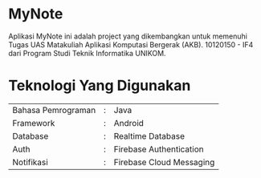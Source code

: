 # MyNote
 Aplikasi MyNote ini adalah project yang dikembangkan untuk memenuhi Tugas UAS Matakuliah Aplikasi Komputasi Bergerak (AKB). 10120150 - IF4 dari Program Studi Teknik Informatika UNIKOM.<br>
# Teknologi Yang Digunakan
  <table>
  <tr>
    <td>Bahasa Pemrograman</td>
    <td>:</td>
    <td>Java</td>
  </tr>
   <tr>
    <td>Framework</td>
    <td>:</td>
    <td>Android</td>
  </tr>
   <tr>
    <td>Database</td>
    <td>:</td>
    <td>Realtime Database</td>
  </tr>
   <tr>
    <td>Auth</td>
    <td>:</td>
    <td>Firebase Authentication</td>
  </tr>
   <tr>
    <td>Notifikasi</td>
    <td>:</td>
    <td>Firebase Cloud Messaging</td>
  </tr>
</table>
